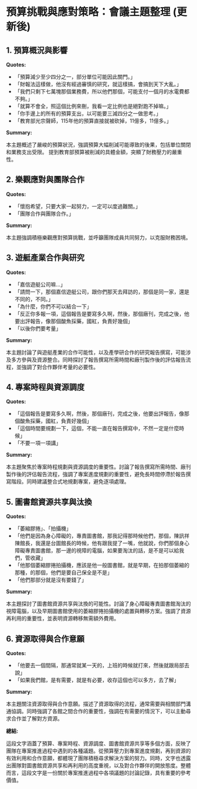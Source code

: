 # 預算挑戰與應對策略：會議主題整理 (更新後)

## 1. 預算概況與影響

**Quotes:**

*   「預算減少至少四分之一，部分單位可能因此關門。」
*   「財報法這樣做，他沒有經過審慎的研究，就這樣搞，會搞到天下大亂。」
*   「我們只剩下七萬塊那個業務費，所以他們那個，可能支付一個月的水電費都不夠。」
*   「就算不會全，照這個比例來刪，我看一定比例也是絕對跑不掉嘛。」
*   「你手邊上的所有的預算支出，以可能要三減四分之一做思考。」
*   「教育部光宗聲師，115年他的預算直接就被砍掉，11億多，11億多。」

**Summary:**

本主題概述了嚴峻的預算狀況，強調預算大幅削減可能導致的後果，包括單位關閉和業務支出受限。 提到教育部預算被削減的具體金額，突顯了財務壓力的嚴重性。

## 2. 樂觀應對與團隊合作

**Quotes:**

*   「懷抱希望，只要大家一起努力，一定可以度過難關。」
*   「團隊合作與團隊合作。」

**Summary:**

本主題強調積極樂觀應對預算挑戰，並呼籲團隊成員共同努力，以克服財務困境。

## 3. 遊艇產業合作與研究

**Quotes:**

*   「嘉信遊艇公司嘛…」
*   「請問一下，那個嘉信遊艇公司，跟你們那天去拜訪的，那個是同一家，還是不同的，不同。」
*   「為什麼，你們不可以結合一下」
*   「反正你多報一項，這個報告是要寫多久啊，然後，那個廠刊，完成之後，他要出評報告，像那個酸魚採藥，國紅，負責好幾個」
*   「以後你們要考量」

**Summary:**

本主題討論了與遊艇產業的合作可能性，以及產學研合作的研究報告撰寫，可能涉及多方參與及資源整合。同時探討了報告撰寫所需時間和廠刊製作後的評估報告流程，並強調了對合作夥伴考量的必要性。

## 4. 專案時程與資源調度

**Quotes:**

*   「這個報告是要寫多久啊，然後，那個廠刊，完成之後，他要出評報告，像那個酸魚採藥，國紅，負責好幾個」
*   「這個時間要規劃一下，這個，不能一直在報告撰寫中，不然一定是什麼時候」
*   「不要一項一項講」

**Summary:**

本主題聚焦於專案時程規劃與資源調度的重要性。討論了報告撰寫所需時間、廠刊製作後的評估報告流程，強調了專案進度規劃的重要性，避免長時間停滯於報告撰寫階段。同時建議整合式地規劃專案，避免逐項處理。

## 5. 圖書館資源共享與汰換

**Quotes:**

*   「萎縮膠捲」、「拍攝機」
*   「他們是因為身心障礙的，專責圖書館，那我記得那時候他們，那個，陳訊祥陳館長，我還是台圖館長的時候，他有跟我提了一嘴，他就說，你們那個身心障礙專責圖書館，那一邊的視障的電腦，如果要淘汰的話，是不是可以給我們，管收藏」
*   「他那個萎縮膠捲拍攝機，應該是他一般圖書館，就是早期，在拍那個萎縮的那種，的那個，他們是要自己保全是不是」
*   「他們那部分就是沒有要錢了」

**Summary:**

本主題探討了圖書館資源共享與汰換的可能性。討論了身心障礙專責圖書館淘汰的視障電腦，以及早期圖書館使用的萎縮膠捲拍攝機的處置與轉移方案。強調了資源再利用的重要性，並表明資源轉移無需額外費用。

## 6. 資源取得與合作意願

**Quotes:**

*   「他要去一個間隔，那通常就某一天的，上班的時候就打來，然後就跟局部去說」
*   「如果我們館，是有需要，就是有必要，收存這個也可以多方，去了解」

**Summary:**

本主題關注資源取得與合作意願。描述了資源取得的流程，通常需要與相關部門溝通協調。同時強調了各館之間合作的重要性，強調在有需要的情況下，可以主動尋求合作並了解對方資源。

**總結:**

這段文字涵蓋了預算、專案時程、資源調度、圖書館資源共享等多個方面，反映了團隊在專案推進過程中遇到的各種議題。從預算壓力到專案進度規劃，再到資源的有效利用和合作意願，都體現了團隊積極尋求解決方案的努力。同時，文字也透露出團隊對圖書館資源共享和再利用的高度重視，以及對合作夥伴的開放態度。整體而言，這段文字是一份關於專案推進過程中各項議題的討論記錄，具有重要的參考價值。